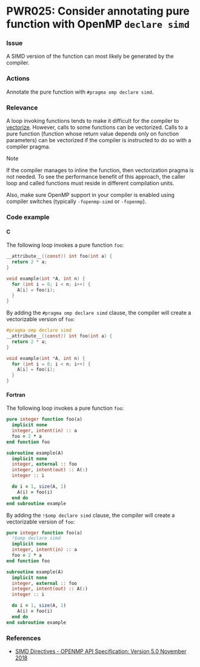 # PWR025: Consider annotating pure function with OpenMP `declare simd`

### Issue

A SIMD version of the function can most likely be generated by the compiler.

### Actions

Annotate the pure function with `#pragma omp declare simd`.

### Relevance

A loop invoking functions tends to make it difficult for the compiler to
[vectorize](../../Glossary/Vectorization.md). However, calls to some functions can be
vectorized. Calls to a pure function (function whose return value depends only
on function parameters) can be vectorized if the compiler is instructed to do so
with a compiler pragma.

> [!NOTE]
> If the compiler manages to inline the function, then vectorization pragma is
> not needed. To see the performance benefit of this approach, the caller loop
> and called functions must reside in different compilation units.

Also, make sure OpenMP support in your compiler is enabled using compiler
switches (typically `-fopenmp-simd` or `-fopenmp`).

### Code example

#### C

The following loop invokes a pure function `foo`:

```c
__attribute__((const)) int foo(int a) {
  return 2 * a;
}

void example(int *A, int n) {
  for (int i = 0; i < n; i++) {
    A[i] = foo(i);
  }
}
```

By adding the `#pragma omp declare simd` clause, the compiler will create a
vectorizable version of `foo`:

```c
#pragma omp declare simd
__attribute__((const)) int foo(int a) {
  return 2 * a;
}

void example(int *A, int n) {
  for (int i = 0; i < n; i++) {
    A[i] = foo(i);
  }
}
```

#### Fortran

The following loop invokes a pure function `foo`:

```fortran
pure integer function foo(a)
  implicit none
  integer, intent(in) :: a
  foo = 2 * a
end function foo

subroutine example(A)
  implicit none
  integer, external :: foo
  integer, intent(out) :: A(:)
  integer :: i

  do i = 1, size(A, 1)
    A(i) = foo(i)
  end do
end subroutine example
```

By adding the `!$omp declare simd` clause, the compiler will create a
vectorizable version of `foo`:

```fortran
pure integer function foo(a)
  !$omp declare simd
  implicit none
  integer, intent(in) :: a
  foo = 2 * a
end function foo

subroutine example(A)
  implicit none
  integer, external :: foo
  integer, intent(out) :: A(:)
  integer :: i

  do i = 1, size(A, 1)
    A(i) = foo(i)
  end do
end subroutine example
```

### References

* [SIMD Directives - OPENMP API Specification: Version 5.0 November 2018](https://www.openmp.org/spec-html/5.0/openmpsu42.html#x65-1390002.9.3)
